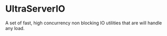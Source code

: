# UltraServerIO
A set of fast, high concurrency non blocking IO utilities that are will handle any load. 
